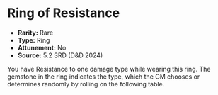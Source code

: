 # Ring of Resistance

- **Rarity:** Rare
- **Type:** Ring
- **Attunement:** No
- **Source:** 5.2 SRD (D&D 2024)

You have Resistance to one damage type while wearing this ring. The gemstone in the ring indicates the type, which the GM chooses or determines randomly by rolling on the following table.
